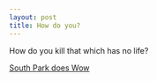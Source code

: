 ```yaml
---
layout: post
title: How do you?
---
```

How do you kill that which has no life?

[South Park does Wow][1]

[1]:http://www.gametrailers.com/umwatcher.php?id=15429